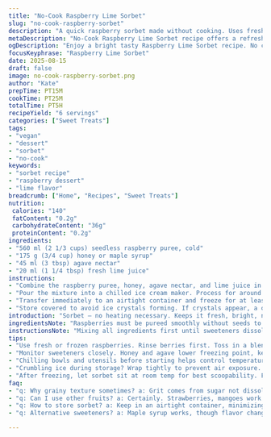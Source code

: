 ```yaml
---
title: "No-Cook Raspberry Lime Sorbet"
slug: "no-cook-raspberry-sorbet"
description: "A quick raspberry sorbet made without cooking. Uses fresh pureed berries and lime juice for brightness. Sweetened with honey and agave for a softer texture and natural flavor. Processed in an ice cream maker until firm but slightly scoopable. Finished by freezing solid. Simple, no heat needed, with a tart twist and creamy mouthfeel. Vegan and allergen-free, no dairy, gluten, nuts, or eggs. Great summer refresher that relies on sharp acidity and balanced sweetness. Watch for grainy texture if not fully dissolved. Perfect to whip up from fresh or frozen berries."
metaDescription: "No-Cook Raspberry Lime Sorbet recipe offers a refreshing summer treat with bold fruit flavor and a tart kick. Quick and easy vegan dessert."
ogDescription: "Enjoy a bright tasty Raspberry Lime Sorbet recipe. No cooking needed! Blend fresh flavors, quick preparation. Great summer treat."
focusKeyphrase: "Raspberry Lime Sorbet"
date: 2025-08-15
draft: false
image: no-cook-raspberry-sorbet.png
author: "Kate"
prepTime: PT15M
cookTime: PT25M
totalTime: PT5H
recipeYield: "6 servings"
categories: ["Sweet Treats"]
tags:
- "vegan"
- "dessert"
- "sorbet"
- "no-cook"
keywords:
- "sorbet recipe"
- "raspberry dessert"
- "lime flavor"
breadcrumb: ["Home", "Recipes", "Sweet Treats"]
nutrition: 
 calories: "140"
 fatContent: "0.2g"
 carbohydrateContent: "36g"
 proteinContent: "0.2g"
ingredients:
- "560 ml (2 1/3 cups) seedless raspberry puree, cold"
- "175 g (3/4 cup) honey or maple syrup"
- "45 ml (3 tbsp) agave nectar"
- "20 ml (1 1/4 tbsp) fresh lime juice"
instructions:
- "Combine the raspberry puree, honey, agave nectar, and lime juice in a medium bowl. Stir vigorously until the honey is fully dissolved — no gritty sugar crystals hiding. Taste midway to adjust acidity; marks brightness and balance."
- "Pour the mixture into a chilled ice cream maker. Process for around 25 minutes, or until you see a thick, creamy sorbet consistency with no remaining liquid swirling. A nice, soft texture that holds shape but still melts fast on touch."
- "Transfer immediately to an airtight container and freeze for at least 4 to 6 hours to firm up completely. If too hard, let rest at room temperature 5 to 10 minutes before scooping — you want softness without slushiness."
- "Store covered to avoid ice crystals forming. If crystals appear, a quick blend or whisk can restore creamy texture. Substitute frozen berries thawed and strained if fresh aren’t available, adjusting sweetener if needed."
introduction: "Sorbet — no heating necessary. Keeps it fresh, bright, natural raspberries dominant. Avoids that cooked fruit bitterness that kills vibrant flavor. This version swaps sugar with honey and agave; why? More body, subtle caramel notes without overpowering. Lime juice sharpens, awakens the palate. Don't skip the acidity; it’s key for texture and taste balance. Mix, chill, churn, freeze. No magic ovens, no candy thermometers. Reliance on your senses — see the disappearance of crystals, hear the soft churn hum, feel the cold silk forming. Routine but fails if impatient. Remember: temperature governs texture here, not just time. Aim for firmness but pliability — no rock hard blocks or sticky melty slush. Runs the gamut between bright tart, naturally sweet, and cool refreshing. Use ripe or frozen raspberries after sieving seeds away — always strain to avoid grainy bits catching the tongue. Simple ingredients, science of cold, and a little patience."
ingredientsNote: "Raspberries must be pureed smoothly without seeds to prevent biting and uneven texture. Using a fine mesh sieve or food mill enhances mouthfeel. Cold puree is essential; room temp mixes yield coarser sorbet. Honey and agave both act as natural sweeteners and texture modulators. They lower freezing point, making scooping easier. Lime juice adds acidity that balances fruitiness while helping sugar dissolve better. Agave can be replaced with corn syrup or light rice syrup if unavailable. For vegan strictness, prefer maple syrup instead of honey but expect slight flavor change. Avoid granulated sugar alone; tends to freeze hard without the extra syrups. Keep all ingredients chilled before mixing to speed up churning and minimize ice crystal formation. If raspberries aren’t in season, frozen suffice but always thaw and strain well. Adjust sweeteners up to 10% if berries are tart or underripe."
instructionsNote: "Mixing all ingredients first until sweeteners dissolve is crucial to prevent gritty textures. Use a whisk or electric mixer for thorough blending. Pour into a pre-chilled ice cream maker to speed freezing and develop finer ice crystals. Stirring or scraping down sides during churning prevents uneven texture. The sound changes from liquid gurgle to thick slush marks readiness. Over-running can lead to icy sorbet once frozen solid. Once churned, immediately transfer to a container with tight seal; exposure to air causes freezer burn and crystals. Freeze minimum 4 hours but no more than 8 to avoid drying out. Before serving, let rest at room temp 5 to 10 minutes to soften for perfect scoopability — too cold dulls flavors and hurts the mouthfeel. If texture becomes icy after storage, reprocess briefly or whisk vigorously to regain creaminess. Don’t rush steps — good sorbet depends on temperature control and attentive process."
tips:
- "Use fresh or frozen raspberries. Rinse berries first. Toss in a blender, puree until no seeds. Straining texture smoother; no grit. Chilled puree key. Room temp yields coarser results."
- "Monitor sweeteners closely. Honey and agave lower freezing point, keeping sorbet scoopable. If raspberries are tart, adjust sweetness. Taste throughout process for balance; acidity sharpens flavor."
- "Chilling bowls and utensils before starting helps control temperatures. Container should seal tight. Avoid freezer burn or ice crystals; messy texture results. Use the sound cues from the ice cream maker; listen for thickening."
- "Crumbling ice during storage? Wrap tightly to prevent air exposure. If icy, reprocess briefly to regain texture. Whisking helps too. Avoid hard blocks for better serving."
- "After freezing, let sorbet sit at room temp for best scoopability. Five to ten minutes usually works. Cold muting flavors. Aim for creamy, tart satisfaction that melts in mouth."
faq:
- "q: Why grainy texture sometimes? a: Grit comes from sugar not dissolving fully. Mix ingredients thoroughly first. Use a whisk; avoid the blender for final mix."
- "q: Can I use other fruits? a: Certainly. Strawberries, mangoes work too. For other flavors, adjust sweetness based on fruit tartness. Keep ratios similar for texture."
- "q: How to store sorbet? a: Keep in an airtight container, minimizing air exposure. For longer storage, consider a vacuum sealer. Ice crystals form from air; undesirable."
- "q: Alternative sweeteners? a: Maple syrup works, though flavor changes. Agave is great. Corn syrup lowers freezing point like honey. Experimenting yields best results."

---
```

